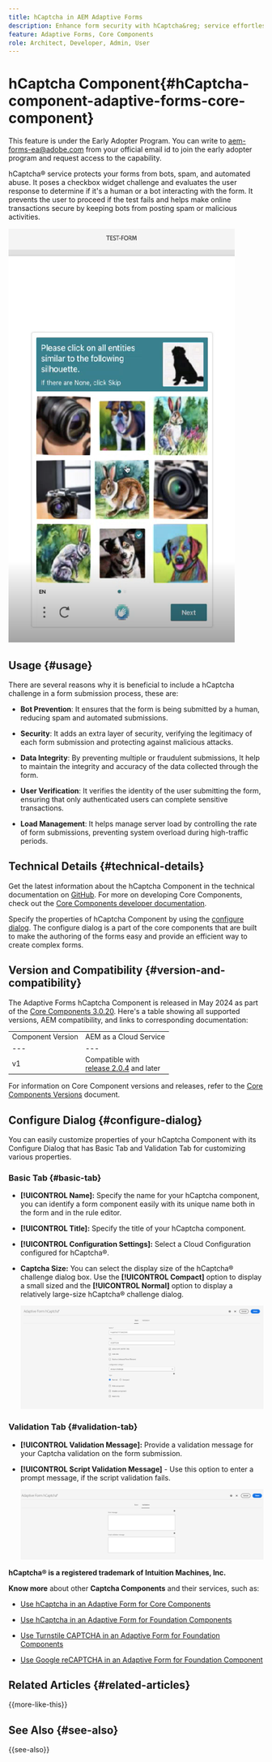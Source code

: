 ```yaml
---
title: hCaptcha in AEM Adaptive Forms
description: Enhance form security with hCaptcha&reg; service effortlessly. Step-by-step guide inside!
feature: Adaptive Forms, Core Components
role: Architect, Developer, Admin, User
---
```

# hCaptcha Component{#hCaptcha-component-adaptive-forms-core-component}

<span class="preview"> This feature is under the Early Adopter Program. You can write to aem-forms-ea@adobe.com from your official email id to join the early adopter program and request access to the capability. </span>

hCaptcha&reg; service protects your forms from bots, spam, and automated abuse. It poses a checkbox widget challenge and evaluates the user response to determine if it's a human or a bot interacting with the form. It prevents the user to proceed if the test fails and helps make online transactions secure by keeping bots from posting spam or malicious activities.

![hCaptcha&reg;](/help/adaptive-forms/assets/hCaptcha-challenge.png)

## Usage {#usage}

There are several reasons why it is beneficial to include a hCaptcha challenge in a form submission process, these are:

- **Bot Prevention**: It ensures that the form is being submitted by a human, reducing spam and automated submissions.

- **Security**: It adds an extra layer of security, verifying the legitimacy of each form submission and protecting against malicious attacks.

- **Data Integrity**: By preventing multiple or fraudulent submissions, It help to maintain the integrity and accuracy of the data collected through the form.

- **User Verification**: It verifies the identity of the user submitting the form, ensuring that only authenticated users can complete sensitive transactions.

- **Load Management**: It helps manage server load by controlling the rate of form submissions, preventing system overload during high-traffic periods.

## Technical Details {#technical-details}

Get the latest information about the hCaptcha Component in the technical documentation on [GitHub](https://github.com/adobe/aem-core-forms-components/blob/master/ui.af.apps/src/main/content/jcr_root/apps/core/fd/components/form/hCaptcha/v1/hCaptcha/README.md). For more on developing Core Components, check out the [Core Components developer documentation](/help/developing/overview.md).

Specify the properties of hCaptcha Component by using the [configure dialog](#configure-dialog). The configure dialog is a part of the core components that are built to make the authoring of the forms easy and provide an efficient way to create complex forms.

## Version and Compatibility {#version-and-compatibility}


The Adaptive Forms hCaptcha Component is released in May 2024 as part of the [Core Components 3.0.20](https://github.com/adobe/aem-core-forms-components/commit/a4cb97131ffad47137a8f5f173401128a1cf3491). Here's a table showing all supported versions, AEM compatibility, and links to corresponding documentation:

|||
|---|---|
|Component Version|AEM as a Cloud Service|
|--- |--- |
|v1|Compatible with<br>[release 2.0.4](/help/adaptive-forms/version.md) and later|Compatible|Compatible|

For information on Core Component versions and releases, refer to the [Core Components Versions](/help/adaptive-forms/version.md) document.

## Configure Dialog {#configure-dialog}

You can easily customize properties of your hCaptcha Component with its Configure Dialog that has Basic Tab and Validation Tab for customizing various properties.

### Basic Tab {#basic-tab} 

- **[!UICONTROL Name]:** Specify the name for your hCaptcha component, you can identify a form component easily with its unique name both in the form and in the rule editor.
- **[!UICONTROL Title]:** Specify the title of your hCaptcha component.
- **[!UICONTROL Configuration Settings]:** Select a Cloud Configuration configured for hCaptcha&reg;.
- **Captcha Size:** You can select the display size of the hCaptcha&reg; challenge dialog box. Use the **[!UICONTROL Compact]** option to display a small sized and the **[!UICONTROL Normal]** option to display a relatively large-size hCaptcha&reg; challenge dialog.<!-- or **[!UICONTROL Invisible]** to validate hCaptcha&reg; without explicitly rendering the checkbox widget on the user interface. -->

    ![hCaptcha Basic Tab](/help/adaptive-forms/assets/hcaptcha-basic.png)

### Validation Tab {#validation-tab}

- **[!UICONTROL Validation Message]:** Provide a validation message for your Captcha validation on the form submission.
- **[!UICONTROL Script Validation Message]** - Use this option to enter a prompt message, if the script validation fails.

    ![hCaptcha Validation Tab](/help/adaptive-forms/assets/hcaptcha-validation-tab.png)

**hCaptcha&reg; is a registered trademark of Intuition Machines, Inc.**

**Know more** about other **Captcha Components** and their services, such as:

- [Use hCaptcha in an Adaptive Form for Core Components](https://experienceleague.adobe.com/en/docs/experience-manager-cloud-service/content/forms/adaptive-forms-authoring/authoring-adaptive-forms-core-components/integrate-adaptive-forms-hCaptcha-core-components/)

- [Use hCaptcha in an Adaptive Form for Foundation Components](https://experienceleague.adobe.com/en/docs/experience-manager-cloud-service/content/forms/adaptive-forms-authoring/authoring-adaptive-forms-core-components/integrate-adaptive-forms-hCaptcha/)

- [Use Turnstile CAPTCHA in an Adaptive Form for Foundation Components](https://experienceleague.adobe.com/en/docs/experience-manager-cloud-service/content/forms/adaptive-forms-authoring/authoring-adaptive-forms-core-components/integrate-adaptive-forms-turnstile/)

- [Use Google reCAPTCHA in an Adaptive Form for Foundation Component](https://experienceleague.adobe.com/en/docs/experience-manager-cloud-service/content/forms/adaptive-forms-authoring/authoring-adaptive-forms-core-components/create-an-adaptive-form-on-forms-cs/captcha-adaptive-forms-core-components)

## Related Articles {#related-articles}

{{more-like-this}}

## See Also {#see-also}

{{see-also}}